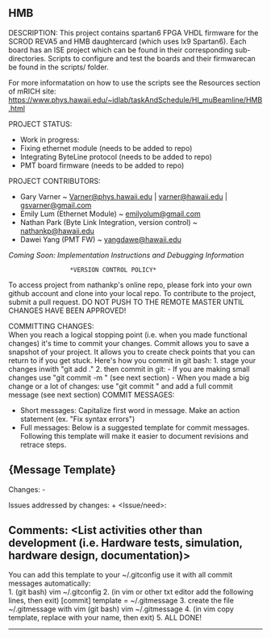 HMB
----------
DESCRIPTION:
This project contains spartan6 FPGA VHDL firmware for the SCROD REVA5 and HMB daughtercard (which uses lx9 Spartan6). Each board 
has an ISE project which can be found in their corresponding sub-directories. Scripts to configure and test the boards and 
their firmwarecan be found in the scripts/ folder. 

For more informatation on how to use the scripts see the Resources section of mRICH site: 
https://www.phys.hawaii.edu/~idlab/taskAndSchedule/HI_muBeamline/HMB.html

PROJECT STATUS: 
  - Work in progress: 
  - Fixing ethernet module (needs to be added to repo)
  - Integrating ByteLine protocol (needs to be added to repo)
  - PMT board firmware (needs to be added to repo)
  
PROJECT CONTRIBUTORS:
+ Gary Varner ~ Varner@phys.hawaii.edu | varner@hawaii.edu | gsvarner@gmail.com
+ Emily Lum (Ethernet Module) ~ emilyolum@gmail.com
+ Nathan Park (Byte Link Integration, version control) ~ nathankp@hawaii.edu
+ Dawei Yang (PMT FW) ~ yangdawe@hawaii.edu
 
*Coming Soon: Implementation Instructions and Debugging Information*


                     *VERSION CONTROL POLICY*
To access project from nathankp's online repo, please fork into your own github account and clone into your local repo.
To contribute to the project, submit a pull request. DO NOT PUSH TO THE REMOTE MASTER UNTIL CHANGES HAVE BEEN APPROVED!

COMMITTING CHANGES:   
When you reach a logical stopping point (i.e. when you made functional changes) it's time to commit your changes. 
Commit allows you to save a snapshot of your project. It allows you to create check points that you can return
to if you get stuck. 
	Here's how you commit in git bash: 
		1. stage your changes inwith "git add ." 
		2. then commit in git: 
		        - If you are making small changes use "git commit -m <Short message>" (see next section) 
			- When you made a big change or a lot of changes: use "git commit " 
			  and add a full commit message (see next section) 
COMMIT MESSAGES:
 - Short messages: Capitalize first word in message. Make an action statement (ex. "Fix syntax errors")
 - Full messages: Below is a suggested template for commit messages. Following this template will make 
   it easier to document revisions and retrace steps. 
  
  {Message Template} 
  ----------------------------------------------
   <Insert commit title here>
   <Author>
   Changes:
      - <Filename> <List Changes>

   Issues addressed by changes:
      + <Issue/need>: <explanation>

   Comments:
    <Describe remaining issues and bugs>
    <List activities other than development (i.e. Hardware tests, simulation, hardware design, documentation)>
   ---------------------------------------------
   You can add this template to your ~/.gitconfig use it with all commit messages automatically:     
      1. (git bash) vim ~/.gitconfig
	    2. (in vim or other txt editor add the following lines, then exit) 
	       [commit] 
	   	   template = ~/.gitmessage
	    3. create the file ~/.gitmessage with vim 
		     (git bash) vim ~/.gitmessage 
	    4. (in vim copy template, replace <Author> with your name, then exit)
	    5. ALL DONE! 
*************************************************************************************************************
